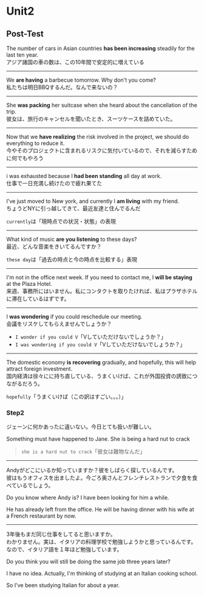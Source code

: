 # Unit2

## Post-Test

The number of cars in Asian countries **has been increasing** steadily for the last ten year.  
アジア諸国の車の数は、この10年間で安定的に増えている

---

We **are having** a barbecue tomorrow. Why don't you come?  
私たちは明日BBQするんだ。なんで来ないの？

---

She **was packing** her suitcase when she heard about the cancellation of the trip.  
彼女は、旅行のキャンセルを聞いたとき、スーツケースを詰めていた。

---

Now that we **have realizing** the risk involved in the project, we should do everything to reduce it.  
今やそのプロジェクトに含まれるリスクに気付いているので、それを減らすために何でもやろう

---

i was exhausted because I **had been standing** all day at work.  
仕事で一日充満し続けたので疲れ果てた

---

I've just moved to New york, and currently I **am living** with my friend.  
ちょうどNYに引っ越してきて、最近友達と住んでるんだ

`currently`は「現時点での状況・状態」の表現

---

What kind of music **are you listening** to these days?  
最近、どんな音楽をきいてるんですか？

`these day`は「過去の時点と今の時点を比較する」表現

---

I'm not in the office next week. If you need to contact me, I **will be staying** at the Plaza Hotel.  
来週、事務所にはいません。私にコンタクトを取りたければ、私はプラザホテルに滞在しているはずです。

---

I **was wondering** if you could reschedule our meeting.  
会議をリスケしてもらえませんでしょうか？

- `I wonder if you could V`「Vしていただけないでしょうか？」
- `I was wondering if you could V`「Vしていただけないでしょうか？」

---

The domestic economy **is recovering** gradually, and hopefully, this will help attract foreign investment.  
国内経済は徐々にに持ち直している、うまくいけば、これが外国投資の誘致につながるだろう。

`hopefully`「うまくいけば（この訳はすごい。。。）」

### Step2

ジェーンに何かあったに違いない。今日とても扱いが難しい。

Something must have happened to Jane. She is being a hard nut to crack

> `she is a hard nut to crack`「彼女は難物なんだ」

---

Andyがどこにいるか知っていますか？彼をしばらく探しているんです。  
彼はもうオフィスを出ましたよ。今ごろ奥さんとフレンチレストランで夕食を食べているでしょう。

Do you know where Andy is? I have been looking for him a while.  

He has already left from the office. He will be having dinner with his wife at a French restaurant by now.

---

3年後もまだ同じ仕事をしてると思いますか。  
わかりません。実は、イタリアの料理学校で勉強しようかと思っているんです。  
なので、イタリア語を１年ほど勉強しています。

Do you think you will still be doing the same job three years later?  

I have no idea. Actually, I'm thinking of studying at an Italian cooking school.

So I've been studying Italian for about a year.
